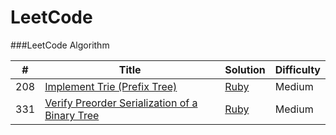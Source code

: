 LeetCode
========

###LeetCode Algorithm

| # | Title | Solution | Difficulty |
|---| ----- | -------- | ---------- |
|208|[Implement Trie (Prefix Tree)](https://leetcode.com/problems/implement-trie-prefix-tree/) | [Ruby](./208_implement_trie.rb)|Medium|
|331|[Verify Preorder Serialization of a Binary Tree](https://leetcode.com/problems/verify-preorder-serialization-of-a-binary-tree/) | [Ruby](./331_verify_preorder_serialized_binary_tree.rb)|Medium|
